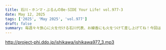 ```yaml
---
title: 石川・ホンマ・ぶるんのBe-SIDE Your Life! vol.977-3
date: May 12, 2025
tags: ['2025', 'May 2025', 'vol.977']
draft: false
summary: 毎週々々旅心に火を付ける石川代表、お線香にも火をつけて差し上げてね！今回は久しぶりの【いきなりスカイプ】を実施！ご参加大感謝です！（サ終してからの公開、すみません......）
---
```


http://project-phi.ddo.jp/ishikawa/ishikawa977_3.mp3